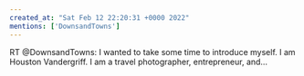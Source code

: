 ```yaml
---
created_at: "Sat Feb 12 22:20:31 +0000 2022"
mentions: ['DownsandTowns']
---
```


RT @DownsandTowns: I wanted to take some time to introduce myself. I am Houston Vandergriff. I am a travel photographer, entrepreneur, and…